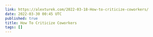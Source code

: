 ```yaml
---
link: https://alexturek.com/2022-03-18-How-to-criticize-coworkers/
date: 2022-03-30 00:45 UTC
published: true
title: How To Criticize Coworkers
tags: []
---
```



